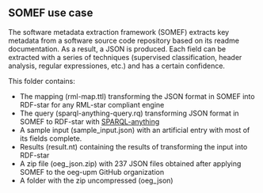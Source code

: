 ## SOMEF use case
The software metadata extraction framework (SOMEF) extracts key metadata from a software source code repository based on its readme documentation. As a result, a JSON is produced. Each field can be extracted with a series of techniques (supervised classification, header analysis, regular expressiones, etc.) and has a certain confidence.

This folder contains:
- The mapping (rml-map.ttl) transforming the JSON format in SOMEF into RDF-star for any RML-star compliant engine
- The query (sparql-anything-query.rq) transforming JSON format in SOMEF to RDF-star with [SPARQL-anything](https://github.com/SPARQL-Anything/sparql.anything)
- A sample input (sample_input.json) with an artificial entry with most of its fields complete.
- Results (result.nt) containing the results of transforming the input into RDF-star
- A zip file (oeg_json.zip) with 237 JSON files obtained after applying SOMEF to the oeg-upm GitHub organization
- A folder with the zip uncompressed (oeg_json)
